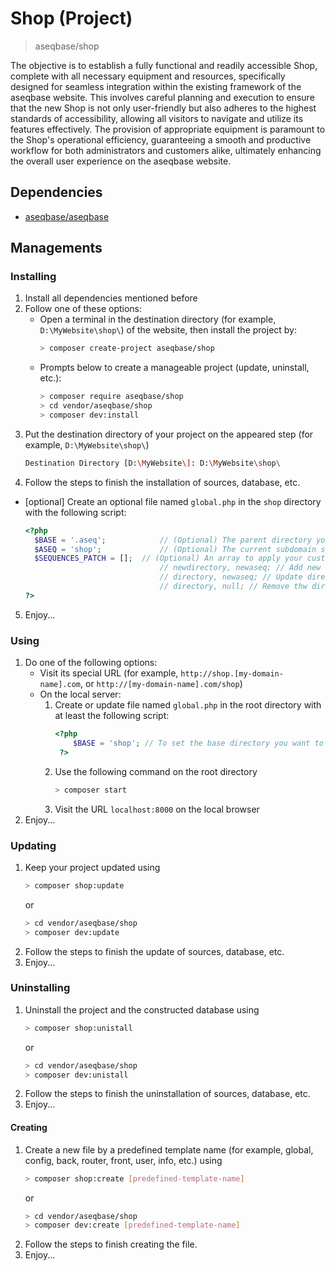# Shop (Project)
> aseqbase/shop

The objective is to establish a fully functional and readily accessible Shop, complete with all necessary equipment and resources, specifically designed for seamless integration within the existing framework of the aseqbase website. This involves careful planning and execution to ensure that the new Shop is not only user-friendly but also adheres to the highest standards of accessibility, allowing all visitors to navigate and utilize its features effectively. The provision of appropriate equipment is paramount to the Shop's operational efficiency, guaranteeing a smooth and productive workflow for both administrators and customers alike, ultimately enhancing the overall user experience on the aseqbase website.

## Dependencies
* <a href="http://github.com//aseqbase/aseqbase">aseqbase/aseqbase</a>
<h2>Managements</h2>
<h3>Installing</h3>

  1. Install all dependencies mentioned before
  2. Follow one of these options:
		* Open a terminal in the destination directory (for example, `D:\MyWebsite\shop\`) of the website, then install the project by:
			``` bash
			> composer create-project aseqbase/shop
			```
		* Prompts below to create a manageable project (update, uninstall, etc.):
			``` bash
			> composer require aseqbase/shop
			> cd vendor/aseqbase/shop
			> composer dev:install
			```
  3. Put the destination directory of your project on the appeared step (for example, `D:\MyWebsite\shop\`)
		``` bash
		Destination Directory [D:\MyWebsite\]: D:\MyWebsite\shop\
		```
  4. Follow the steps to finish the installation of sources, database, etc.
  * [optional] Create an optional file named `global.php` in the `shop` directory with the following script:
	  ``` php
	  <?php
		$BASE = '.aseq'; 			// (Optional) The parent directory you want to inherit all properties except what you changed
		$ASEQ = 'shop'; 			// (Optional) The current subdomain sequence, or leave null if this file is in the root directory
		$SEQUENCES_PATCH = [];	// (Optional) An array to apply your custom changes in \_::$Sequences
									// newdirectory, newaseq; // Add new directory to the \_::$Sequences
									// directory, newaseq; // Update directory in the \_::$Sequences
									// directory, null; // Remove thw directory from the \_::$Sequences
	  ?>
	  ```
  5. Enjoy...
<h3>Using</h3>

  1. Do one of the following options:
	  	* Visit its special URL (for example, `http://shop.[my-domain-name].com`, or `http://[my-domain-name].com/shop`)
		* On the local server:
			1. Create or update file named `global.php` in the root directory with at least the following script:
	  			``` php
	  			<?php
					$BASE = 'shop'; // To set the base directory you want to see at the root of `localhost`
	 			 ?>
	  			```
			2. Use the following command on the root directory
				``` bash
				> composer start
		  		```
		  	3. Visit the URL `localhost:8000` on the local browser
  2. Enjoy...

<h3>Updating</h3>

  1. Keep your project updated using
		``` bash
		> composer shop:update
		```
		or
		``` bash
  		> cd vendor/aseqbase/shop
		> composer dev:update
		```
  2. Follow the steps to finish the update of sources, database, etc.
  3. Enjoy...

<h3>Uninstalling</h3>

  1. Uninstall the project and the constructed database using
		``` bash
		> composer shop:unistall
		```
		or
		``` bash
  		> cd vendor/aseqbase/shop
		> composer dev:unistall
		```
  2. Follow the steps to finish the uninstallation of sources, database, etc.
  3. Enjoy...

<h4>Creating</h4>

  1. Create a new file by a predefined template name (for example, global, config, back, router, front, user, info, etc.) using
		``` bash
		> composer shop:create [predefined-template-name]
		```
		or
		``` bash
  		> cd vendor/aseqbase/shop
		> composer dev:create [predefined-template-name]
		```
  2. Follow the steps to finish creating the file.
  3. Enjoy...
